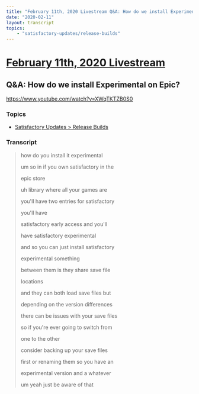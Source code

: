 ```yaml
---
title: "February 11th, 2020 Livestream Q&A: How do we install Experimental on Epic?"
date: "2020-02-11"
layout: transcript
topics:
    - "satisfactory-updates/release-builds"
---
```

# [February 11th, 2020 Livestream](../2020-02-11.md)
## Q&A: How do we install Experimental on Epic?
https://www.youtube.com/watch?v=XWqTKTZB0S0

### Topics
* [Satisfactory Updates > Release Builds](../topics/satisfactory-updates/release-builds.md)

### Transcript

> how do you install it experimental
> 
> um so in if you own satisfactory in the
> 
> epic store
> 
> uh library where all your games are
> 
> you'll have two entries for satisfactory
> 
> you'll have
> 
> satisfactory early access and you'll
> 
> have satisfactory experimental
> 
> and so you can just install satisfactory
> 
> experimental something
> 
> between them is they share save file
> 
> locations
> 
> and they can both load save files but
> 
> depending on the version differences
> 
> there can be issues with your save files
> 
> so if you're ever going to switch from
> 
> one to the other
> 
> consider backing up your save files
> 
> first or renaming them so you have an
> 
> experimental version and a whatever
> 
> um yeah just be aware of that
> 

